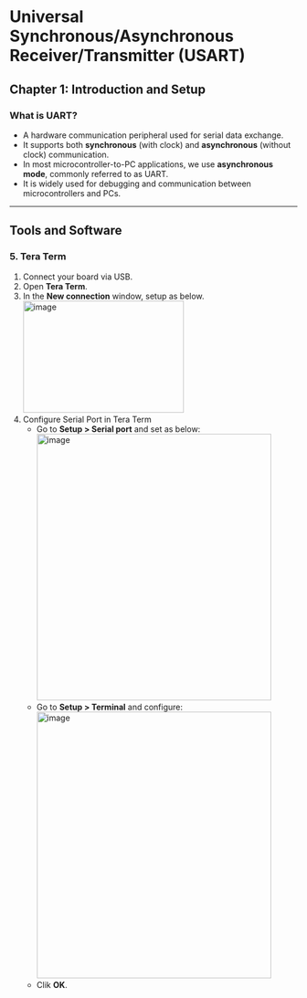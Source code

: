 # Universal Synchronous/Asynchronous Receiver/Transmitter (USART)

## Chapter 1: Introduction and Setup
### What is UART?
- A hardware communication peripheral used for serial data exchange.  
- It supports both **synchronous** (with clock) and **asynchronous** (without clock) communication.  
- In most microcontroller-to-PC applications, we use **asynchronous mode**, commonly referred to as UART.  
- It is widely used for debugging and communication between microcontrollers and PCs.  

---

## Tools and Software  
### 5. Tera Term
1. Connect your board via USB.
2. Open **Tera Term**.
3. In the **New connection** window, setup as below.<img width="281" height="196" alt="image" src="https://github.com/user-attachments/assets/c5c26be6-cd81-428e-954d-38a2190e31b6" />
5. Configure Serial Port in Tera Term
   - Go to **Setup > Serial port** and set as below: <img width="410" height="467" alt="image" src="https://github.com/user-attachments/assets/da2cf11d-83ca-4351-97ac-d5436cbc982f" />
   - Go to **Setup > Terminal** and configure:<img width="410" height="467" alt="image" src="https://github.com/user-attachments/assets/440cc9c4-34dc-46f8-a4d4-001664bf0f6e" />
   - Clik **OK**.
